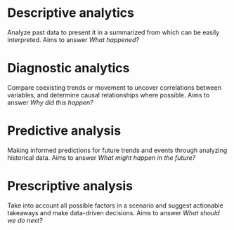 # Descriptive analytics

Analyze past data to present it in a summarized from which can be easily interpreted. Aims to answer *What happened?*

# Diagnostic analytics

Compare coexisting trends or movement to uncover correlations between variables, and determine causal relationships where possible. Aims to answer *Why did this happen?*

# Predictive analysis

Making informed predictions for future trends and events through analyzing historical data. Aims to answer *What might happen in the future?*

# Prescriptive analysis

Take into account all possible factors in a scenario and suggest actionable takeaways and make data-driven decisions. Aims to answer *What should we do next?*